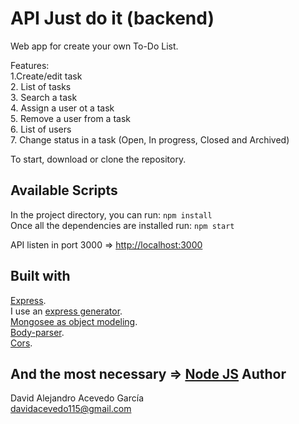 # API Just do it (backend)
Web app for create your own To-Do List.

Features:<br/>
1.Create/edit task<br/>
2. List of tasks<br/>
3. Search a task<br/>
4. Assign a user ot a task<br/>
5. Remove a user from a task<br/>
6. List of users<br/>
7. Change status in a task (Open, In progress, Closed and Archived)<br/>

To start, download or clone the repository.
## Available Scripts

In the project directory, you can run: `npm install`<br/>
Once all the dependencies are installed run: `npm start`

API listen in port 3000 => [http://localhost:3000](http://localhost:3000) 

## Built with
[Express](https://expressjs.com/es/).<br/>
I use an [express generator](https://expressjs.com/es/starter/generator.html).<br/>
[Mongosee as object modeling](https://mongoosejs.com/).<br/>
[Body-parser](https://www.npmjs.com/package/body-parser).<br/>
[Cors](https://www.npmjs.com/package/cors).<br/>

And the most necessary => [Node JS](https://nodejs.org/es/)
Author
--------
David Alejandro Acevedo García<br/>
davidacevedo115@gmail.com
